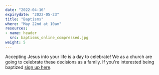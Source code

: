 ```yaml
---
date: "2022-04-16"
expirydate: "2022-05-23"
title: "Baptisms"
where: "May 22nd at 10am"
resources:
- name: header
  src: baptisms_online_compressed.jpg
weight: 5
---
```


Accepting Jesus into your life is a day to celebrate! We as a church are going to celebrate these decisions as a family. If you're interested being baptized [sign up here](https://arborchurch.churchcenter.com/people/forms/261521 "sign up here").

